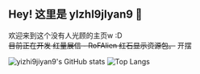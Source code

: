 ## Hey! 这里是 yIzhI9jIyan9 👋
欢迎来到这个没有人光顾的主页w :D  
~~目前正在开发 红量展信 - RoFAlien 红石显示资源包。~~ 开摆

![yizhi9jiyan9's GitHub stats](https://github-readme-stats.vercel.app/api?username=yizhi9jiyan9&show_icons=true&theme=github_dark_dimmed)
![Top Langs](https://github-readme-stats.vercel.app/api/top-langs/?username=yizhi9jiyan9&layout=compact&theme=github_dark_dimmed)

<!--
**yizhi9jiyan9/yizhi9jiyan9** is a ✨ _special_ ✨ repository because its `README.md` (this file) appears on your GitHub profile.

Here are some ideas to get you started:

- 🔭 I’m currently working on ...
- 🌱 I’m currently learning ...
- 👯 I’m looking to collaborate on ...
- 🤔 I’m looking for help with ...
- 💬 Ask me about ...
- 📫 How to reach me: ...
- 😄 Pronouns: ...
- ⚡ Fun fact: ...
-->
